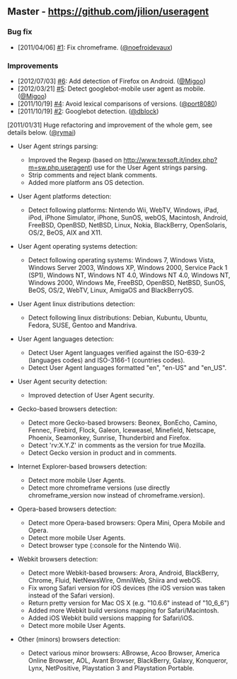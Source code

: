 ## Master - https://github.com/jilion/useragent

### Bug fix

- [2011/04/06] [#1][]: Fix chromeframe. ([@noefroidevaux][])

### Improvements

- [2012/07/03] [#6][]: Add detection of Firefox on Android. ([@Migoo][])
- [2012/03/21] [#5][]: Detect googlebot-mobile user agent as mobile. ([@Migoo][])
- [2011/10/19] [#4][]: Avoid lexical comparisons of versions. ([@port8080][])
- [2011/10/19] [#2][]: Googlebot detection. ([@dblock][])

[2011/01/31] Huge refactoring and improvement of the whole gem, see details below. ([@rymai][])

- User Agent strings parsing:
  - Improved the Regexp (based on http://www.texsoft.it/index.php?m=sw.php.useragent) use for the User Agent strings parsing.
  - Strip comments and reject blank comments.
  - Added more platform ans OS detection.

- User Agent platforms detection:
  - Detect following platforms: Nintendo Wii, WebTV, Windows, iPad, iPod, iPhone Simulator, iPhone, SunOS, webOS, Macintosh, Android, FreeBSD, OpenBSD, NetBSD, Linux, Nokia, BlackBerry, OpenSolaris, OS/2, BeOS, AIX and X11.

- User Agent operating systems detection:
  - Detect following operating systems: Windows 7, Windows Vista, Windows Server 2003, Windows XP, Windows 2000, Service Pack 1 (SP1), Windows NT, Windows NT 4.0, Windows NT 4.0, Windows NT, Windows 2000, Windows Me, FreeBSD, OpenBSD, NetBSD, SunOS, BeOS, OS/2, WebTV, Linux, AmigaOS and BlackBerryOS.

- User Agent linux distributions detection:
  - Detect following linux distributions: Debian, Kubuntu, Ubuntu, Fedora, SUSE, Gentoo and Mandriva.

- User Agent languages detection:
  - Detect User Agent languages verified against the ISO-639-2 (languages codes) and ISO-3166-1 (countries codes).
  - Detect User Agent languages formatted "en", "en-US" and "en_US".

- User Agent security detection:
  - Improved detection of User Agent security.

- Gecko-based browsers detection:
  - Detect more Gecko-based browsers: Beonex, BonEcho, Camino, Fennec, Firebird, Flock, Galeon, Iceweasel, Minefield, Netscape, Phoenix, Seamonkey, Sunrise, Thunderbird and Firefox.
  - Detect 'rv:X.Y.Z' in comments as the version for true Mozilla.
  - Detect Gecko version in product and in comments.

- Internet Explorer-based browsers detection:
  - Detect more mobile User Agents.
  - Detect more chromeframe versions (use directly chromeframe_version now instead of chromeframe.version).

- Opera-based browsers detection:
  - Detect more Opera-based browsers: Opera Mini, Opera Mobile and Opera.
  - Detect more mobile User Agents.
  - Detect browser type (:console for the Nintendo Wii).

- Webkit browsers detection:
  - Detect more Webkit-based browsers: Arora, Android, BlackBerry, Chrome, Fluid, NetNewsWire, OmniWeb, Shiira and webOS.
  - Fix wrong Safari version for iOS devices (the iOS version was taken instead of the Safari version).
  - Return pretty version for Mac OS X (e.g. "10.6.6" instead of "10_6_6")
  - Added more Webkit build versions mapping for Safari/Macintosh.
  - Added iOS Webkit build versions mapping for Safari/iOS.
  - Detect more mobile User Agents.

- Other (minors) browsers detection:
  - Detect various minor browsers: ABrowse, Acoo Browser, America Online Browser, AOL, Avant Browser, BlackBerry, Galaxy, Konqueror, Lynx, NetPositive, Playstation 3 and Playstation Portable.

<!--- The following link definition list is generated by PimpMyChangelog --->
[#1]: https://github.com/jilion/useragent/issues/1
[#2]: https://github.com/jilion/useragent/issues/2
[#4]: https://github.com/jilion/useragent/issues/4
[#5]: https://github.com/jilion/useragent/issues/5
[#6]: https://github.com/jilion/useragent/issues/6
[@Migoo]: https://github.com/Migoo
[@dblock]: https://github.com/dblock
[@noefroidevaux]: https://github.com/noefroidevaux
[@port8080]: https://github.com/port8080
[@rymai]: https://github.com/rymai
